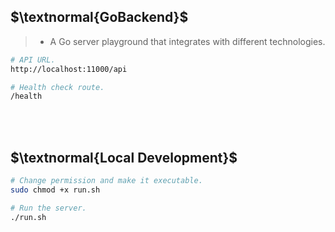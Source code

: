## $\textnormal{GoBackend}$

> - A Go server playground that integrates with different technologies.

```bash
# API URL.
http://localhost:11000/api

# Health check route.
/health
```

<br />
<br />



## $\textnormal{Local Development}$

```bash
# Change permission and make it executable.
sudo chmod +x run.sh

# Run the server.
./run.sh
```
